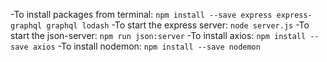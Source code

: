 -To install packages from terminal: `npm install --save express express-graphql graphql lodash`
-To start the express server: `node server.js`
-To start the json-server: `npm run json:server`
-To install axios: `npm install --save axios`
-To install nodemon: `npm install --save nodemon`
